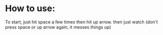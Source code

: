 # How to use:

To start, just hit space a few times then hit up arrow. then just watch (don't press space or up arrow again, it messes things up)